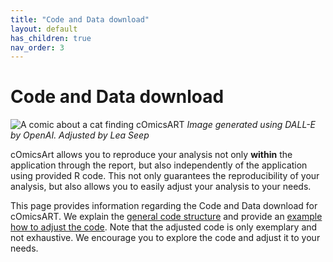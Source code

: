 ```yaml
---
title: "Code and Data download"
layout: default
has_children: true
nav_order: 3
---
```


# Code and Data download

![A comic about a cat finding cOmicsART](/cOmicsArt/assets/images/cOmicsPenguin.png)
*Image generated using DALL-E by OpenAI. Adjusted by Lea Seep*

cOmicsArt allows you to reproduce your analysis not only **within** the application 
through the report, but also independently of the application using provided R code. 
This not only guarantees the reproducibility of your analysis, but also allows you to 
easily adjust your analysis to your needs.

This page provides information regarding the Code and Data download for 
cOmicsART. We explain the [general code structure](code-and-data/r-code.md) and provide an [example how to adjust 
the code](code-and-data/examples.md). Note that the adjusted code is only exemplary 
and not exhaustive. We encourage you to explore the code and adjust it to your needs.